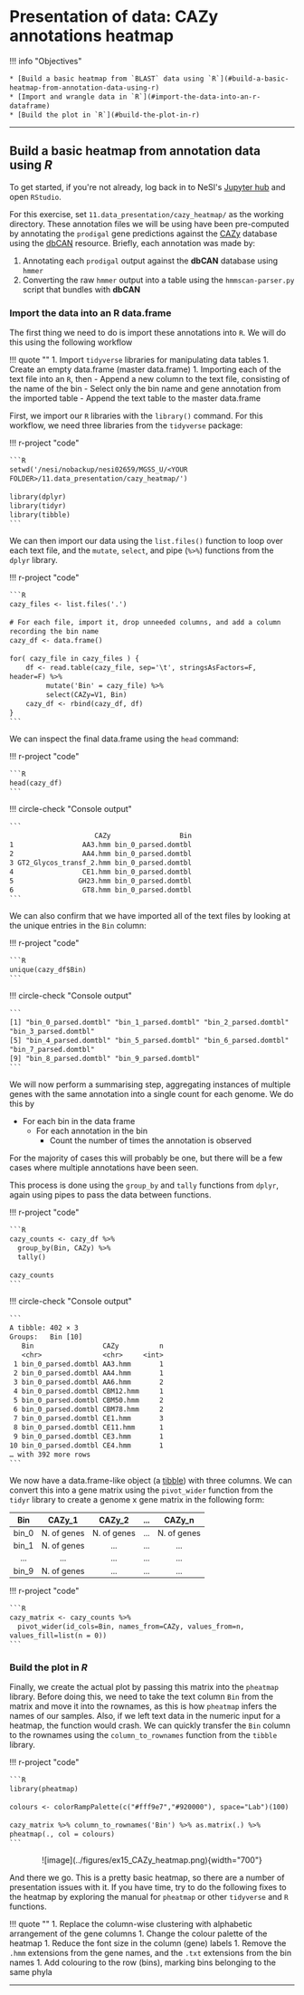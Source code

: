 # Presentation of data: CAZy annotations heatmap

!!! info "Objectives"

    * [Build a basic heatmap from `BLAST` data using `R`](#build-a-basic-heatmap-from-annotation-data-using-r)
    * [Import and wrangle data in `R`](#import-the-data-into-an-r-dataframe)
    * [Build the plot in `R`](#build-the-plot-in-r)


---

## Build a basic heatmap from annotation data using *R*

To get started, if you're not already, log back in to NeSI's [Jupyter hub](https://jupyter.nesi.org.nz/hub/login) and open `RStudio`.

For this exercise, set `11.data_presentation/cazy_heatmap/` as the working directory. These annotation files we will be using have been pre-computed by annotating the `prodigal` gene predictions against the [CAZy](http://www.cazy.org/) database using the [dbCAN](http://bcb.unl.edu/dbCAN2/) resource. Briefly, each annotation was made by:

1. Annotating each `prodigal` output against the **dbCAN** database using `hmmer`
1. Converting the raw `hmmer` output into a table using the `hmmscan-parser.py` script that bundles with **dbCAN**

### Import the data into an R data.frame

The first thing we need to do is import these annotations into `R`. We will do this using the following workflow

!!! quote ""
    1. Import `tidyverse` libraries for manipulating data tables
    1. Create an empty data.frame (master data.frame)
    1. Importing each of the text file into an `R`, then 
        - Append a new column to the text file, consisting of the name of the bin
        - Select only the bin name and gene annotation from the imported table
        - Append the text table to the master data.frame

First, we import our `R` libraries with the `library()` command. For this workflow, we need three libraries from the `tidyverse` package:

!!! r-project "code"

    ```R
    setwd('/nesi/nobackup/nesi02659/MGSS_U/<YOUR FOLDER>/11.data_presentation/cazy_heatmap/')

    library(dplyr)
    library(tidyr)
    library(tibble)
    ```

We can then import our data using the `list.files()` function to loop over each text file, and the `mutate`, `select`, and pipe (`%>%`) functions from the `dplyr` library.

!!! r-project "code"

    ```R
    cazy_files <- list.files('.')

    # For each file, import it, drop unneeded columns, and add a column recording the bin name
    cazy_df <- data.frame()

    for( cazy_file in cazy_files ) {
        df <- read.table(cazy_file, sep='\t', stringsAsFactors=F, header=F) %>% 
             mutate('Bin' = cazy_file) %>%
             select(CAZy=V1, Bin)
        cazy_df <- rbind(cazy_df, df)
    }
    ```

We can inspect the final data.frame using the `head` command:

!!! r-project "code"

    ```R
    head(cazy_df)
    ```

!!! circle-check "Console output"

    ```
                         CAZy                 Bin
    1                 AA3.hmm bin_0_parsed.domtbl
    2                 AA4.hmm bin_0_parsed.domtbl
    3 GT2_Glycos_transf_2.hmm bin_0_parsed.domtbl
    4                 CE1.hmm bin_0_parsed.domtbl
    5                GH23.hmm bin_0_parsed.domtbl
    6                 GT8.hmm bin_0_parsed.domtbl
    ```

We can also confirm that we have imported all of the text files by looking at the unique entries in the `Bin` column:

!!! r-project "code"

    ```R
    unique(cazy_df$Bin)
    ```

!!! circle-check "Console output"

    ```
    [1] "bin_0_parsed.domtbl" "bin_1_parsed.domtbl" "bin_2_parsed.domtbl" "bin_3_parsed.domtbl"
    [5] "bin_4_parsed.domtbl" "bin_5_parsed.domtbl" "bin_6_parsed.domtbl" "bin_7_parsed.domtbl"
    [9] "bin_8_parsed.domtbl" "bin_9_parsed.domtbl"
    ```

We will now perform a summarising step, aggregating instances of multiple genes with the same annotation into a single count for each genome. We do this by

- For each bin in the data frame
    - For each annotation in the bin
        - Count the number of times the annotation is observed

For the majority of cases this will probably be one, but there will be a few cases where multiple annotations have been seen.

This process is done using the `group_by` and `tally` functions from `dplyr`, again using pipes to pass the data between functions.

!!! r-project "code"

    ```R
    cazy_counts <- cazy_df %>% 
      group_by(Bin, CAZy) %>% 
      tally()

    cazy_counts
    ```

!!! circle-check "Console output"

    ```
    A tibble: 402 × 3
    Groups:   Bin [10]
       Bin                 CAZy          n
       <chr>               <chr>     <int>
     1 bin_0_parsed.domtbl AA3.hmm       1
     2 bin_0_parsed.domtbl AA4.hmm       1
     3 bin_0_parsed.domtbl AA6.hmm       2
     4 bin_0_parsed.domtbl CBM12.hmm     1
     5 bin_0_parsed.domtbl CBM50.hmm     2
     6 bin_0_parsed.domtbl CBM78.hmm     2
     7 bin_0_parsed.domtbl CE1.hmm       3
     8 bin_0_parsed.domtbl CE11.hmm      1
     9 bin_0_parsed.domtbl CE3.hmm       1
    10 bin_0_parsed.domtbl CE4.hmm       1
    … with 392 more rows
    ```

We now have a data.frame-like object (a [tibble](https://tibble.tidyverse.org/)) with three columns. We can convert this into a gene matrix using the `pivot_wider` function from the `tidyr` library to create a genome x gene matrix in the following form:

|Bin|CAZy_1|CAZy_2|...|CAZy_n|
|:---:|:---:|:---:|:---:|:---:|
|bin_0|N. of genes|N. of genes|...|N. of genes|
|bin_1|N. of genes|...|...|...|
|...|...|...|...|...|
|bin_9|N. of genes|...|...|...|

!!! r-project "code"

    ```R
    cazy_matrix <- cazy_counts %>% 
      pivot_wider(id_cols=Bin, names_from=CAZy, values_from=n, values_fill=list(n = 0))
    ```

### Build the plot in *R*

Finally, we create the actual plot by passing this matrix into the `pheatmap` library. Before doing this, we need to take the text column `Bin` from the matrix and move it into the rownames, as this is how `pheatmap` infers the names of our samples. Also, if we left text data in the numeric input for a heatmap, the function would crash. We can quickly transfer the `Bin` column to the rownames using the `column_to_rownames` function from the `tibble` library.

!!! r-project "code"

    ```R
    library(pheatmap)

    colours <- colorRampPalette(c("#fff9e7","#920000"), space="Lab")(100)

    cazy_matrix %>% column_to_rownames('Bin') %>% as.matrix(.) %>% pheatmap(., col = colours)
    ```
    
<center>
![image](../figures/ex15_CAZy_heatmap.png){width="700"}
</center>

And there we go. This is a pretty basic heatmap, so there are a number of presentation issues with it. If you have time, try to do the following fixes to the heatmap by exploring the manual for `pheatmap` or other `tidyverse` and `R` functions.

!!! quote ""
    1. Replace the column-wise clustering with alphabetic arrangement of the gene columns
    1. Change the colour palette of the heatmap
    1. Reduce the font size in the column (gene) labels
    1. Remove the `.hmm` extensions from the gene names, and the `.txt` extensions from the bin names
    1. Add colouring to the row (bins), marking bins belonging to the same phyla

---
